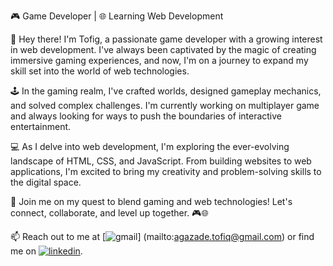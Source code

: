 🎮 Game Developer | 🌐 Learning Web Development

👋 Hey there! I'm Tofig, a passionate game developer with a growing interest in web development. I've always been captivated by the magic of creating immersive gaming experiences, and now, I'm on a journey to expand my skill set into the world of web technologies.

🕹️ In the gaming realm, I've crafted worlds, designed gameplay mechanics, and solved complex challenges. I'm currently working on multiplayer game and always looking for ways to push the boundaries of interactive entertainment.

💻 As I delve into web development, I'm exploring the ever-evolving landscape of HTML, CSS, and JavaScript. From building websites to web applications, I'm excited to bring my creativity and problem-solving skills to the digital space.

🚀 Join me on my quest to blend gaming and web technologies! Let's connect, collaborate, and level up together. 🎮🌐

📫 Reach out to me at [![gmail](https://img.shields.io/badge/Gmail-white?style=for-the-badge&logo=Gmail&logoColor=red)] (mailto:agazade.tofiq@gmail.com) or find me on [![linkedin](https://img.shields.io/badge/Linkedin-white?style=for-the-badge&logo=Linkedin&logoColor=blue)](https://www.linkedin.com/in/tofig-aghazada/).